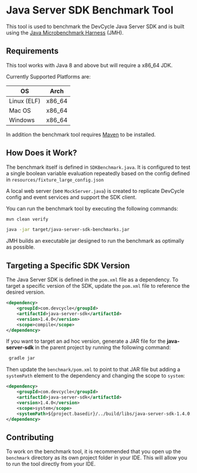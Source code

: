 # Java Server SDK Benchmark Tool

This tool is used to benchmark the DevCycle Java Server SDK and is built using the [Java Microbenchmark Harness](https://github.com/openjdk/jmh) (JMH).

## Requirements

This tool works with Java 8 and above but will require a x86_64 JDK. 

Currently Supported Platforms are:

| OS | Arch |
| --- | --- |
| Linux (ELF) | x86_64 |
| Mac OS | x86_64 |
| Windows | x86_64 |

In addition the benchmark tool requires [Maven](https://maven.apache.org/) to be installed.

## How Does it Work?

The benchmark itself is defined in `SDKBenchmark.java`. It is configured to test a single boolean variable evaluation repeatedly based on the config defined in `resources/fixture_large_config.json`

A local web server (see `MockServer.java`) is created to replicate DevCycle config and event services and support the SDK client.

You can run the benchmark tool by executing the following commands:

```bash
mvn clean verify

java -jar target/java-server-sdk-benchmarks.jar
````

JMH builds an executable jar designed to run the benchmark as optimally as possible. 

## Targeting a Specific SDK Version

The Java Server SDK is defined in the `pom.xml` file as a dependency. To target a specific version of the SDK, update the `pom.xml` file to reference the desired version.

```xml
<dependency>
    <groupId>com.devcycle</groupId>
    <artifactId>java-server-sdk</artifactId>
    <version>1.4.0</version>
    <scope>compile</scope>
</dependency>
```

If you want to target an ad hoc version, generate a JAR file for the **java-server-sdk** in the parent project by running the following command:

```bash
 gradle jar
```

Then update the `benchmark/pom.xml` to point to that JAR file but adding a `systemPath` element to the dependency and changing the scope to `system`:

```xml
<dependency>
    <groupId>com.devcycle</groupId>
    <artifactId>java-server-sdk</artifactId>
    <version>1.4.0</version>
    <scope>system</scope>
    <systemPath>${project.basedir}/../build/libs/java-server-sdk-1.4.0.jar</systemPath>
</dependency>
```

## Contributing

To work on the benchmark tool, it is recommended that you open up the `benchmark` directory as its own project folder in your IDE. This will allow you to run the tool directly from your IDE. 